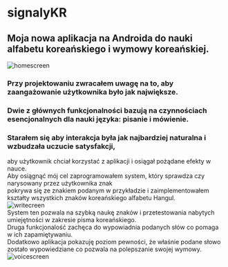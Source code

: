 # signalyKR
## Moja nowa aplikacja na Androida do nauki alfabetu koreańskiego i wymowy koreańskiej.  
![homescreen](https://github.com/nestrockx/signalyKR/blob/main/images/home.png "Homescreen")  
### Przy projektowaniu zwracałem uwagę na to, aby zaangażowanie użytkownika było jak największe.  
### Dwie z głównych funkcjonalności bazują na czynnościach esencjonalnych dla nauki języka: pisanie i mówienie.  
### Starałem się aby interakcja była jak najbardziej naturalna i wzbudzała uczucie satysfakcji,  
aby użytkownik chciał korzystać z aplikacji i osiągał pożądane efekty w nauce.  
Aby osiągnąć mój cel zaprogramowałem system, który sprawdza czy narysowany przez użytkownika znak  
pokrywa się ze znakiem podanym w przykładzie i zaimplementowałem kształty wszystkich znaków koreańskiego alfabetu Hangul.  
![writecreen](https://github.com/nestrockx/signalyKR/blob/main/images/write.gif "Writescreen")  
System ten pozwala na szybką naukę znaków i przetestowania nabytych umiejętności w zakresie pisma koreańskiego.  
Druga funkcjonalość zachęca do wypowiadnia podanych słów co pomaga w ich zapamiętywaniu.  
Dodatkowo aplikacja pokazuję poziom pewności, że właśnie podane słowo zostało wypowiedziane co pozwala na polepszanie swojej wymowy.  
![voicescreen](https://github.com/nestrockx/signalyKR/blob/main/images/voice.png "Voicescreen")  


